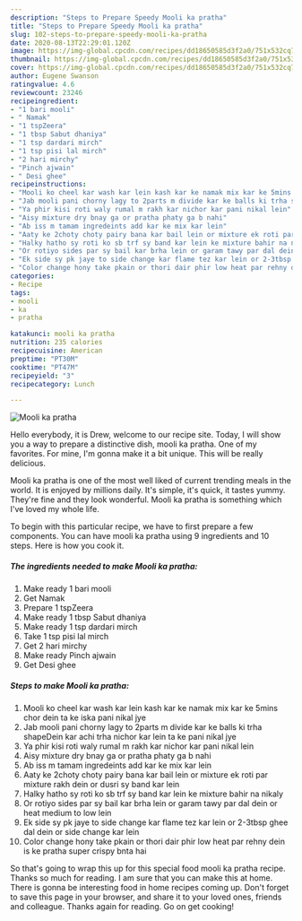 ```yaml
---
description: "Steps to Prepare Speedy Mooli ka pratha"
title: "Steps to Prepare Speedy Mooli ka pratha"
slug: 102-steps-to-prepare-speedy-mooli-ka-pratha
date: 2020-08-13T22:29:01.120Z
image: https://img-global.cpcdn.com/recipes/dd18650585d3f2a0/751x532cq70/mooli-ka-pratha-recipe-main-photo.jpg
thumbnail: https://img-global.cpcdn.com/recipes/dd18650585d3f2a0/751x532cq70/mooli-ka-pratha-recipe-main-photo.jpg
cover: https://img-global.cpcdn.com/recipes/dd18650585d3f2a0/751x532cq70/mooli-ka-pratha-recipe-main-photo.jpg
author: Eugene Swanson
ratingvalue: 4.6
reviewcount: 23246
recipeingredient:
- "1 bari mooli"
- " Namak"
- "1 tspZeera"
- "1 tbsp Sabut dhaniya"
- "1 tsp dardari mirch"
- "1 tsp pisi lal mirch"
- "2 hari mirchy"
- "Pinch ajwain"
- " Desi ghee"
recipeinstructions:
- "Mooli ko cheel kar wash kar lein kash kar ke namak mix kar ke 5mins chor dein ta ke iska pani nikal jye"
- "Jab mooli pani chorny lagy to 2parts m divide kar ke balls ki trha shapeDein kar achi trha nichor kar lein ta ke pani nikal jye"
- "Ya phir kisi roti waly rumal m rakh kar nichor kar pani nikal lein"
- "Aisy mixture dry bnay ga or pratha phaty ga b nahi"
- "Ab iss m tamam ingredeints add kar ke mix kar lein"
- "Aaty ke 2choty choty pairy bana kar bail lein or mixture ek roti par mixture rakh dein or dusri sy band kar lein"
- "Halky hatho sy roti ko sb trf sy band kar lein ke mixture bahir na nikaly"
- "Or rotiyo sides par sy bail kar brha lein or garam tawy par dal dein or heat medium to low lein"
- "Ek side sy pk jaye to side change kar flame tez kar lein or 2-3tbsp ghee dal dein or side change kar lein"
- "Color change hony take pkain or thori dair phir low heat par rehny dein is ke pratha super crispy bnta hai"
categories:
- Recipe
tags:
- mooli
- ka
- pratha

katakunci: mooli ka pratha 
nutrition: 235 calories
recipecuisine: American
preptime: "PT30M"
cooktime: "PT47M"
recipeyield: "3"
recipecategory: Lunch

---
```



![Mooli ka pratha](https://img-global.cpcdn.com/recipes/dd18650585d3f2a0/751x532cq70/mooli-ka-pratha-recipe-main-photo.jpg)

Hello everybody, it is Drew, welcome to our recipe site. Today, I will show you a way to prepare a distinctive dish, mooli ka pratha. One of my favorites. For mine, I'm gonna make it a bit unique. This will be really delicious.



Mooli ka pratha is one of the most well liked of current trending meals in the world. It is enjoyed by millions daily. It's simple, it's quick, it tastes yummy. They're fine and they look wonderful. Mooli ka pratha is something which I've loved my whole life.


To begin with this particular recipe, we have to first prepare a few components. You can have mooli ka pratha using 9 ingredients and 10 steps. Here is how you cook it.

<!--inarticleads1-->

##### The ingredients needed to make Mooli ka pratha:

1. Make ready 1 bari mooli
1. Get  Namak
1. Prepare 1 tspZeera
1. Make ready 1 tbsp Sabut dhaniya
1. Make ready 1 tsp dardari mirch
1. Take 1 tsp pisi lal mirch
1. Get 2 hari mirchy
1. Make ready Pinch ajwain
1. Get  Desi ghee




<!--inarticleads2-->

##### Steps to make Mooli ka pratha:

1. Mooli ko cheel kar wash kar lein kash kar ke namak mix kar ke 5mins chor dein ta ke iska pani nikal jye
1. Jab mooli pani chorny lagy to 2parts m divide kar ke balls ki trha shapeDein kar achi trha nichor kar lein ta ke pani nikal jye
1. Ya phir kisi roti waly rumal m rakh kar nichor kar pani nikal lein
1. Aisy mixture dry bnay ga or pratha phaty ga b nahi
1. Ab iss m tamam ingredeints add kar ke mix kar lein
1. Aaty ke 2choty choty pairy bana kar bail lein or mixture ek roti par mixture rakh dein or dusri sy band kar lein
1. Halky hatho sy roti ko sb trf sy band kar lein ke mixture bahir na nikaly
1. Or rotiyo sides par sy bail kar brha lein or garam tawy par dal dein or heat medium to low lein
1. Ek side sy pk jaye to side change kar flame tez kar lein or 2-3tbsp ghee dal dein or side change kar lein
1. Color change hony take pkain or thori dair phir low heat par rehny dein is ke pratha super crispy bnta hai




So that's going to wrap this up for this special food mooli ka pratha recipe. Thanks so much for reading. I am sure that you can make this at home. There is gonna be interesting food in home recipes coming up. Don't forget to save this page in your browser, and share it to your loved ones, friends and colleague. Thanks again for reading. Go on get cooking!
